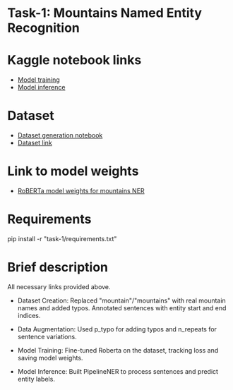 # Task-1: Mountains Named Entity Recognition 

# Kaggle notebook links
- [Model training](https://www.kaggle.com/code/artemzysko/ner-mountains-roberta-train)
- [Model inference](https://www.kaggle.com/code/artemzysko/ner-mountains-roberta-inference)

# Dataset
- [Dataset generation notebook](https://www.kaggle.com/code/artemzysko/mountain-ner-create-dataset)
- [Dataset link](https://www.kaggle.com/datasets/artemzysko/generated-mountain-entity-recognition-dataset)

# Link to model weights
- [RoBERTa model weights for mountains NER](https://www.kaggle.com/models/artemzysko/roberta-ner-mountain)

# Requirements
pip install -r "task-1/requirements.txt"

# Brief description
All necessary links provided above.

- Dataset Creation:
Replaced "mountain"/"mountains" with real mountain names and added typos.
Annotated sentences with entity start and end indices.

- Data Augmentation:
Used p_typo for adding typos and n_repeats for sentence variations.

- Model Training:
Fine-tuned Roberta on the dataset, tracking loss and saving model weights.

- Model Inference:
Built PipelineNER to process sentences and predict entity labels.
